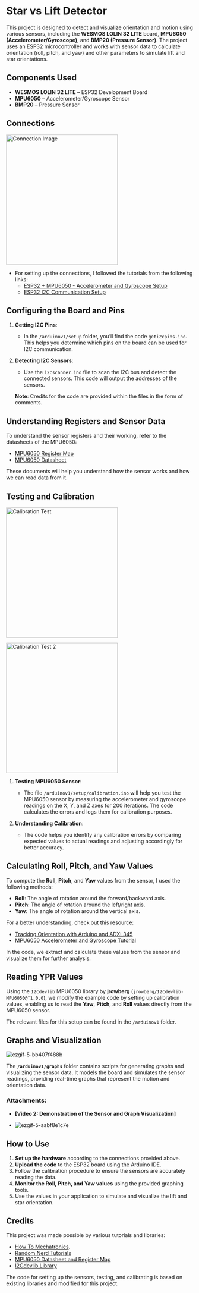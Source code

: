 # Star vs Lift Detector

This project is designed to detect and visualize orientation and motion using various sensors, including the **WESMOS LOLIN 32 LITE** board, **MPU6050 (Accelerometer/Gyroscope)**, and **BMP20 (Pressure Sensor)**. The project uses an ESP32 microcontroller and works with sensor data to calculate orientation (roll, pitch, and yaw) and other parameters to simulate lift and star orientations.

## Components Used

- **WESMOS LOLIN 32 LITE** – ESP32 Development Board
- **MPU6050** – Accelerometer/Gyroscope Sensor
- **BMP20** – Pressure Sensor

## Connections

<!-- Adjust image size for responsiveness on mobile -->
<img src="https://github.com/user-attachments/assets/4784b4b9-4876-4094-b77c-50d3a98d4f0e" alt="Connection Image" width="300" 
     height="350" >

- For setting up the connections, I followed the tutorials from the following links:
  - [ESP32 + MPU6050 - Accelerometer and Gyroscope Setup](https://randomnerdtutorials.com/esp32-mpu-6050-accelerometer-gyroscope-arduino/)
  - [ESP32 I2C Communication Setup](https://randomnerdtutorials.com/esp32-i2c-communication-arduino-ide/)

## Configuring the Board and Pins

1. **Getting I2C Pins**:
   - In the `/arduinov1/setup` folder, you’ll find the code `geti2cpins.ino`. This helps you determine which pins on the board can be used for I2C communication.

2. **Detecting I2C Sensors**:
   - Use the `i2cscanner.ino` file to scan the I2C bus and detect the connected sensors. This code will output the addresses of the sensors.

   **Note**: Credits for the code are provided within the files in the form of comments.

## Understanding Registers and Sensor Data

To understand the sensor registers and their working, refer to the datasheets of the MPU6050:
- [MPU6050 Register Map](https://invensense.tdk.com/wp-content/uploads/2015/02/MPU-6000-Register-Map1.pdf)
- [MPU6050 Datasheet](https://invensense.tdk.com/wp-content/uploads/2015/02/MPU-6000-Datasheet1.pdf)

These documents will help you understand how the sensor works and how we can read data from it.

## Testing and Calibration

<!-- Adjust image size for responsiveness on mobile -->
<img src="https://github.com/user-attachments/assets/2838bfc1-e629-464e-90b4-7cdf1d7d0729" alt="Calibration Test" width="300" 
     height="350">

<!-- Another image adjusted for mobile -->
<img src="https://github.com/user-attachments/assets/1cd99d79-9332-45e3-92f2-be4b2e37490d" alt="Calibration Test 2" width="300" 
     height="350">

1. **Testing MPU6050 Sensor**:
   - The file `/arduinov1/setup/calibration.ino` will help you test the MPU6050 sensor by measuring the accelerometer and gyroscope readings on the X, Y, and Z axes for 200 iterations. The code calculates the errors and logs them for calibration purposes.

2. **Understanding Calibration**:
   - The code helps you identify any calibration errors by comparing expected values to actual readings and adjusting accordingly for better accuracy.

## Calculating Roll, Pitch, and Yaw Values

To compute the **Roll**, **Pitch**, and **Yaw** values from the sensor, I used the following methods:

- **Roll**: The angle of rotation around the forward/backward axis.
- **Pitch**: The angle of rotation around the left/right axis.
- **Yaw**: The angle of rotation around the vertical axis.

For a better understanding, check out this resource:
- [Tracking Orientation with Arduino and ADXL345](https://howtomechatronics.com/tutorials/arduino/how-to-track-orientation-with-arduino-and-adxl345-accelerometer/)
- [MPU6050 Accelerometer and Gyroscope Tutorial](https://howtomechatronics.com/tutorials/arduino/arduino-and-mpu6050-accelerometer-and-gyroscope-tutorial/)

In the code, we extract and calculate these values from the sensor and visualize them for further analysis.

## Reading YPR Values

Using the `I2Cdevlib` MPU6050 library by **jrowberg** (`jrowberg/I2Cdevlib-MPU6050@^1.0.0`), we modify the example code by setting up calibration values, enabling us to read the **Yaw**, **Pitch**, and **Roll** values directly from the MPU6050 sensor.

The relevant files for this setup can be found in the `/arduinov1` folder.

## Graphs and Visualization


![ezgif-5-bb407f488b](https://github.com/user-attachments/assets/c692bd32-c2da-462e-bc3a-d9f8d3970084)

The **`/arduinov1/graphs`** folder contains scripts for generating graphs and visualizing the sensor data. It models the board and simulates the sensor readings, providing real-time graphs that represent the motion and orientation data.

### Attachments:
- **[Video 2: Demonstration of the Sensor and Graph Visualization]**

- ![ezgif-5-aabf8e1c7e](https://github.com/user-attachments/assets/39969ceb-20a7-488a-9fff-005624689087)

## How to Use



1. **Set up the hardware** according to the connections provided above.
2. **Upload the code** to the ESP32 board using the Arduino IDE.
3. Follow the calibration procedure to ensure the sensors are accurately reading the data.
4. **Monitor the Roll, Pitch, and Yaw values** using the provided graphing tools.
5. Use the values in your application to simulate and visualize the lift and star orientation.

## Credits

This project was made possible by various tutorials and libraries:
- [How To Mechatronics](https://howtomechatronics.com/tutorials/arduino/arduino-and-mpu6050-accelerometer-and-gyroscope-tutorial/).
- [Random Nerd Tutorials](https://randomnerdtutorials.com)
- [MPU6050 Datasheet and Register Map](https://invensense.tdk.com)
- [I2Cdevlib Library](https://github.com/jrowberg/i2cdevlib)

The code for setting up the sensors, testing, and calibrating is based on existing libraries and modified for this project.
